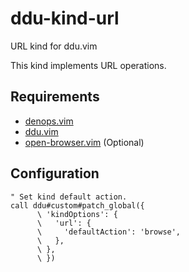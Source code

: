 # ddu-kind-url

URL kind for ddu.vim

This kind implements URL operations.

## Requirements

- [denops.vim](https://github.com/vim-denops/denops.vim)
- [ddu.vim](https://github.com/Shoguo/ddu.vim)
- [open-browser.vim](https://github.com/tyru/open-browser.vim) (Optional)

## Configuration

```vim
" Set kind default action.
call ddu#custom#patch_global({
      \ 'kindOptions': {
      \   'url': {
      \     'defaultAction': 'browse',
      \   },
      \ },
      \ })
```

